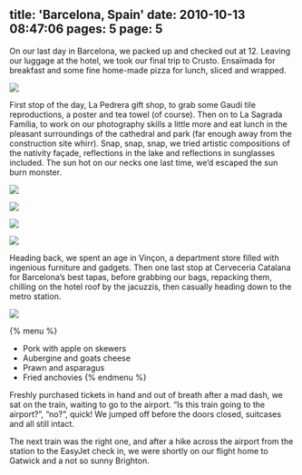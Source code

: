 title: 'Barcelona, Spain'
date: 2010-10-13 08:47:06
pages: 5
page: 5
---

On our last day in Barcelona, we packed up and checked out at 12. Leaving our luggage at the hotel, we took our final trip to Crusto. Ensaïmada for breakfast and some fine home-made pizza for lunch, sliced and wrapped.

[![](http://host.trivialbeing.org/up/small/spain-cadaques-barcelona-324.jpg)](http://host.trivialbeing.org/up/spain-cadaques-barcelona-324.jpg)

First stop of the day, La Pedrera gift shop, to grab some Gaudí tile reproductions, a poster and tea towel (of course). Then on to La Sagrada Família, to work on our photography skills a little more and eat lunch in the pleasant surroundings of the cathedral and park (far enough away from the construction site whirr). Snap, snap, snap, we tried artistic compositions of the nativity façade, reflections in the lake and reflections in sunglasses included. The sun hot on our necks one last time, we’d escaped the sun burn monster.

[![](http://host.trivialbeing.org/up/small/spain-cadaques-barcelona-322.jpg)](http://host.trivialbeing.org/up/spain-cadaques-barcelona-322.jpg)

[![](http://host.trivialbeing.org/up/small/spain-cadaques-barcelona-337.jpg)](http://host.trivialbeing.org/up/spain-cadaques-barcelona-337.jpg)

[![](http://host.trivialbeing.org/up/small/spain-cadaques-barcelona-363.jpg)](http://host.trivialbeing.org/up/spain-cadaques-barcelona-363.jpg)

[![](http://host.trivialbeing.org/up/small/spain-cadaques-barcelona-361.jpg)](http://host.trivialbeing.org/up/spain-cadaques-barcelona-361.jpg)

Heading back, we spent an age in Vinçon, a department store filled with ingenious furniture and gadgets. Then one last stop at Cerveceria Catalana for Barcelona’s best tapas, before grabbing our bags, repacking them, chilling on the hotel roof by the jacuzzis, then casually heading down to the metro station.

[![](http://host.trivialbeing.org/up/small/spain-cadaques-barcelona-368.jpg)](http://host.trivialbeing.org/up/spain-cadaques-barcelona-368.jpg)

{% menu %}
* Pork with apple on skewers
* Aubergine and goats cheese
* Prawn and asparagus
* Fried anchovies
{% endmenu %}

Freshly purchased tickets in hand and out of breath after a mad dash, we sat on the train, waiting to go to the airport. “Is this train going to the airport?”, “no?”, quick! We jumped off before the doors closed, suitcases and all still intact.

The next train was the right one, and after a hike across the airport from the station to the EasyJet check in, we were shortly on our flight home to Gatwick and a not so sunny Brighton.
